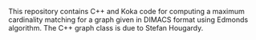 This repository contains C++ and Koka code for computing a maximum cardinality matching for a graph given in DIMACS format using Edmonds algorithm.
The C++ graph class is due to Stefan Hougardy.
